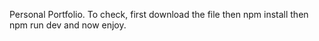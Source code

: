 Personal Portfolio.
To check, first download the file then npm install then npm run dev and now enjoy.
